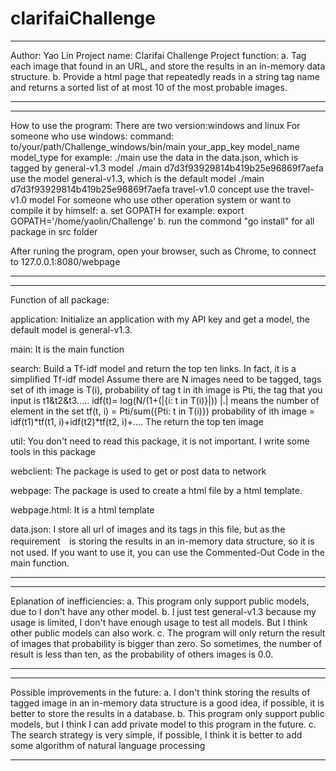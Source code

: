 # clarifaiChallenge
***********************************************************************************
Author: Yao Lin
Project name: Clarifai Challenge
Project function: 
a. Tag each image that found in an URL, and store the results in an in-memory data 
structure. 
b. Provide a html page that repeatedly reads in a string tag name and returns 
a sorted list of at most 10 of the most probable images.
************************************************************************************

************************************************************************************
How to use the program:
There are two version:windows and linux
For someone who use windows:
command: to/your/path/Challenge_windows/bin/main your_app_key model_name model_type
for example: 
./main 
use the data in the data.json, which is tagged by general-v1.3 model
./main d7d3f93929814b419b25e96869f7aefa 
use the model general-v1.3, which is the default model
./main d7d3f93929814b419b25e96869f7aefa travel-v1.0 concept
use the travel-v1.0 model
For someone who use other operation system or want to compile it by himself:
a. set GOPATH for example: export GOPATH='/home/yaolin/Challenge' 
b. run the commond "go install" for all package in src folder

After runing the program, open your browser, such as Chrome, to connect to 
127.0.0.1:8080/webpage
************************************************************************************

************************************************************************************
Function of all package:

application: Initialize an application with my API key and get a model, the default model
is general-v1.3.

main: It is the main function

search: Build a Tf-idf model and return the top ten links.
In fact, it is a simplified Tf-idf model
Assume there are N images need to be tagged, tags set of ith image is T(i), probability 
of tag t in ith image  is Pti, the tag that you input is t1&t2&t3.....
idf(t)= log(N/(1+(|{i: t in T(i)}|)) 	|.| means the number of element in the set
tf(t, i) = Pti/sum({Pti: t in T(i)})
probability of ith image = idf(t1)*tf(t1, i)+idf(t2)*tf(t2, i)+....
The return the top ten image

util: You don't need to read this package, it is not important. I write some tools in this 
package

webclient: The package is used to get or post data to network

webpage: The package is used to create a html file by a html template.

webpage.html: It is a html template

data.json: I store all url of images and its tags in this file, but as the requirement　is
storing the results in an in-memory data structure, so it is not used. If you want to use
it, you can use the Commented-Out Code in the main function.
**************************************************************************************

***********************************************************************************
Eplanation of inefficiencies:
a. This program only support public models, due to I don't have any other model.
b. I just test general-v1.3 because my usage is limited, I don't have enough usage 
to test all models. But I think other public models can also work.
c. The program will only return the result of images that probability is bigger than zero. So sometimes, the number of result is less than ten, as the probability of others images is 0.0. 
****************************************************************************************

****************************************************************************************
Possible improvements in the future:
a. I don't think storing the results of tagged image in an in-memory data structure is 
a good idea, if possible, it is better to store the results in a database.
b. This program only support public models, but I think I can add private model to this 
program in the future.
c. The search strategy is very simple, if possible, I think it is better to 
add some algorithm of natural language processing
***************************************************************************************
